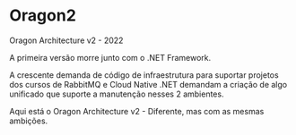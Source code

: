# Oragon2
Oragon Architecture v2 - 2022

A primeira versão morre junto com o .NET Framework.

A crescente demanda de código de infraestrutura para suportar projetos dos cursos de RabbitMQ e Cloud Native .NET demandam a criação de algo unificado que suporte a manutenção nesses 2 ambientes.

Aqui está o Oragon Architecture v2 - Diferente, mas com as mesmas ambições.
